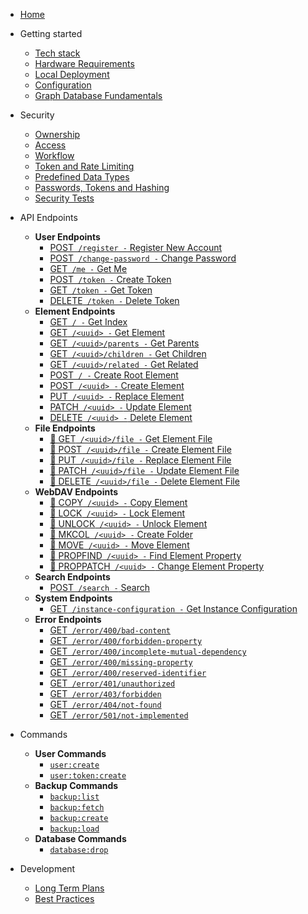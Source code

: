 - [Home](/)
- Getting started
  - [Tech stack](/getting-started/tech-stack)
  - [Hardware Requirements](/getting-started/hardware-requirements)
  - [Local Deployment](/getting-started/local-deployment)
  - [Configuration](/getting-started/configuration)
  - [Graph Database Fundamentals](/getting-started/graph-database-fundamentals)
- Security
  - [Ownership](/security/ownership)
  - [Access](/security/access)
  - [Workflow](/security/workflow)
  - [Token and Rate Limiting](/security/token-and-rate-limiting)
  - [Predefined Data Types](/security/predefined-data-types)
  - [Passwords, Tokens and Hashing](/security/passwords-tokens-and-hashing)
  - [Security Tests](/security/test/general)
- API Endpoints

  - **User Endpoints**
    - [<span class="method-post">POST</span>` /register -` Register New Account](/api-endpoints/user/post-register)
    - [<span class="method-post">POST</span>` /change-password -` Change Password](/api-endpoints/user/post-change-password)
    - [<span class="method-get">GET</span>` /me -` Get Me](/api-endpoints/user/get-me)
    - [<span class="method-post">POST</span>` /token -` Create Token](/api-endpoints/user/post-token)
    - [<span class="method-get">GET</span>` /token -` Get Token](/api-endpoints/user/get-token)
    - [<span class="method-delete">DELETE</span>` /token -` Delete Token](/api-endpoints/user/delete-token)
  - **Element Endpoints**
    - [<span class="method-get">GET</span>` / -` Get Index](/api-endpoints/element/get-index)
    - [<span class="method-get">GET</span>` /<uuid> -` Get Element](/api-endpoints/element/get-element)
    - [<span class="method-get">GET</span>` /<uuid>/parents -` Get Parents](/api-endpoints/element/get-parents)
    - [<span class="method-get">GET</span>` /<uuid>/children -` Get Children](/api-endpoints/element/get-children)
    - [<span class="method-get">GET</span>` /<uuid>/related -` Get Related](/api-endpoints/element/get-related)
    - [<span class="method-post">POST</span>` / -` Create Root Element](/api-endpoints/element/post-index)
    - [<span class="method-post">POST</span>` /<uuid> -` Create Element](/api-endpoints/element/post-element)
    - [<span class="method-put">PUT</span>` /<uuid> -` Replace Element](/api-endpoints/element/put-element)
    - [<span class="method-patch">PATCH</span>` /<uuid> -` Update Element](/api-endpoints/element/patch-element)
    - [<span class="method-delete">DELETE</span>` /<uuid> -` Delete Element](/api-endpoints/element/delete-element)
  - **File Endpoints**
    - [<span class="method-get">🚧 GET</span>` /<uuid>/file -` Get Element File](/api-endpoints/file/get-element-file)
    - [<span class="method-post">🚧 POST</span>` /<uuid>/file -` Create Element File](/api-endpoints/file/post-element-file)
    - [<span class="method-put">🚧 PUT</span>` /<uuid>/file -` Replace Element File](/api-endpoints/file/put-element-file)
    - [<span class="method-patch">🚧 PATCH</span>` /<uuid>/file -` Update Element File](/api-endpoints/file/patch-element-file)
    - [<span class="method-delete">🚧 DELETE</span>` /<uuid>/file -` Delete Element File](/api-endpoints/file/delete-element-file)
  - **WebDAV Endpoints**
    - [<span class="method-copy">🚧 COPY</span>` /<uuid> -` Copy Element](/api-endpoints/webdav/copy-element)
    - [<span class="method-lock">🚧 LOCK</span>` /<uuid> -` Lock Element](/api-endpoints/webdav/lock-element)
    - [<span class="method-unlock">🚧 UNLOCK</span>` /<uuid> -` Unlock Element](/api-endpoints/webdav/unlock-element)
    - [<span class="method-mkcol">🚧 MKCOL</span>` /<uuid> -` Create Folder](/api-endpoints/webdav/mkcol-folder)
    - [<span class="method-move">🚧 MOVE</span>` /<uuid> -` Move Element](/api-endpoints/webdav/move-element)
    - [<span class="method-propfind">🚧 PROPFIND</span>` /<uuid> -` Find Element Property](/api-endpoints/webdav/propfind-element)
    - [<span class="method-proppatch">🚧 PROPPATCH</span>` /<uuid> -` Change Element Property](/api-endpoints/webdav/proppatch-element)
  - **Search Endpoints**
    - [<span class="method-post">POST</span>` /search -` Search](/api-endpoints/search/post-search)
  - **System Endpoints**
    - [<span class="method-get">GET</span>` /instance-configuration -` Get Instance Configuration](/api-endpoints/system/get-instance-configuration)
  - **Error Endpoints**
    - [<span class="method-get">GET</span>` /error/400/bad-content`](/api-endpoints/error/get-400-bad-content)
    - [<span class="method-get">GET</span>` /error/400/forbidden-property`](/api-endpoints/error/get-400-forbidden-property)
    - [<span class="method-get">GET</span>` /error/400/incomplete-mutual-dependency`](/api-endpoints/error/get-400-incomplete-mutual-dependency)
    - [<span class="method-get">GET</span>` /error/400/missing-property`](/api-endpoints/error/get-400-missing-property)
    - [<span class="method-get">GET</span>` /error/400/reserved-identifier`](/api-endpoints/error/get-400-reserved-identifier)
    - [<span class="method-get">GET</span>` /error/401/unauthorized`](/api-endpoints/error/get-401-unauthorized)
    - [<span class="method-get">GET</span>` /error/403/forbidden`](/api-endpoints/error/get-403-forbidden)
    - [<span class="method-get">GET</span>` /error/404/not-found`](/api-endpoints/error/get-404-not-found)
    - [<span class="method-get">GET</span>` /error/501/not-implemented`](/api-endpoints/error/get-501-not-implemented)

- Commands
  - **User Commands**
    - [`user:create`](/commands/user/user-create)
    - [`user:token:create`](/commands/user/user-token-create)
  - **Backup Commands**
    - [`backup:list`](/commands/backup/backup-list)
    - [`backup:fetch`](/commands/backup/backup-fetch)
    - [`backup:create`](/commands/backup/backup-create)
    - [`backup:load`](/commands/backup/backup-load)
  - **Database Commands**
    - [`database:drop`](/commands/database/database-drop)
- Development
  - [Long Term Plans](/development/long-term-plans)
  - [Best Practices](/development/best-practices)
